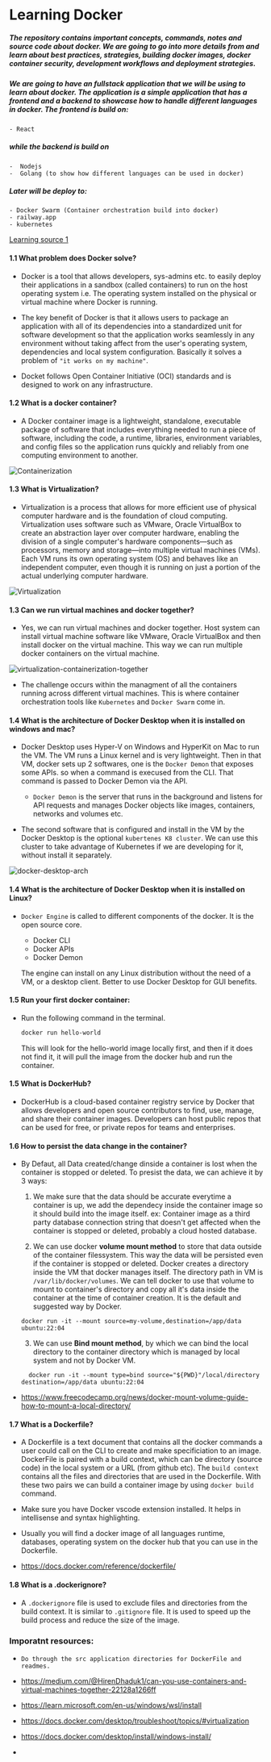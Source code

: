 # Learning Docker

##### The repository contains important concepts, commands, notes and source code about docker. We are going to go into more details from and learn about best practices, strategies, building docker images, docker container security, development workflows and deployment strategies.

##### We are going to have an fullstack application that we will be using to learn about docker. The application is a simple application that has a frontend and a backend to showcase how to handle different languages in docker. The frontend is build on:

    - React

##### while the backend is build on

    -  Nodejs
    -  Golang (to show how different languages can be used in docker)

##### Later will be deploy to:

    - Docker Swarm (Container orchestration build into docker)
    - railway.app
    - kubernetes

[Learning source 1](https://www.youtube.com/watch?v=RqTEHSBrYFw)

#### 1.1 What problem does Docker solve?

- Docker is a tool that allows developers, sys-admins etc. to easily deploy their applications in a sandbox (called containers) to run on the host operating system i.e. The operating system installed on the physical or virtual machine where Docker is running.

- The key benefit of Docker is that it allows users to package an application with all of its dependencies into a standardized unit for software development so that the application works seamlessly in any environment without taking affect from the user's operating system, dependencies and local system configuration. Basically it solves a problem of `"it works on my machine"`.

- Docket follows Open Container Initiative (OCI) standards and is designed to work on any infrastructure.

#### 1.2 What is a docker container?

- A Docker container image is a lightweight, standalone, executable package of software that includes everything needed to run a piece of software, including the code, a runtime, libraries, environment variables, and config files so the application runs quickly and reliably from one computing environment to another.

![Containerization](./assets/containerization.png)

#### 1.3 What is Virtualization?

- Virtualization is a process that allows for more efficient use of physical computer hardware and is the foundation of cloud computing. Virtualization uses software such as VMware, Oracle VirtualBox to create an abstraction layer over computer hardware, enabling the division of a single computer's hardware components—such as processors, memory and storage—into multiple virtual machines (VMs). Each VM runs its own operating system (OS) and behaves like an independent computer, even though it is running on just a portion of the actual underlying computer hardware.

![Virtualization](./assets/virtualization.png)

#### 1.3 Can we run virtual machines and docker together?

- Yes, we can run virtual machines and docker together. Host system can install virtual machine software like VMware, Oracle VirtualBox and then install docker on the virtual machine. This way we can run multiple docker containers on the virtual machine.

![virtualization-containerization-together](./assets/virtualization-containerization-together.png)

- The challenge occurs within the managment of all the containers running across different virtual machines. This is where container orchestration tools like `Kubernetes` and `Docker Swarm` come in.

#### 1.4 What is the architecture of Docker Desktop when it is installed on windows and mac?

- Docker Desktop uses Hyper-V on Windows and HyperKit on Mac to run the VM. The VM runs a Linux kernel and is very lightweight. Then in that VM, docker sets up 2 softwares, one is the `Docker Demon` that exposes some APIs. so when a command is execused from the CLI. That command is passed to Docker Demon via the API.

  - `Docker Demon` is the server that runs in the background and listens for API requests and manages Docker objects like images, containers, networks and volumes etc.

- The second software that is configured and install in the VM by the Docker Desktop is the optional `kubertenes K8 cluster`. We can use this cluster to take advantage of Kubernetes if we are developing for it, without install it separately.

![docker-desktop-arch](./assets/docker-desktop-arch.png)

#### 1.4 What is the architecture of Docker Desktop when it is installed on Linux?

- `Docker Engine` is called to different components of the docker. It is the open source core.

  - Docker CLI
  - Docker APIs
  - Docker Demon

  The engine can install on any Linux distribution without the need of a VM, or a desktop client. Better to use Docker Desktop for GUI benefits.

#### 1.5 Run your first docker container:

- Run the following command in the terminal.

  ```bash
  docker run hello-world
  ```

  This will look for the hello-world image locally first, and then if it does not find it, it will pull the image from the docker hub and run the container.

#### 1.5 What is DockerHub?

- DockerHub is a cloud-based container registry service by Docker that allows developers and open source contributors to find, use, manage, and share their container images. Developers can host public repos that can be used for free, or private repos for teams and enterprises.

#### 1.6 How to persist the data change in the container?

- By Defaut, all Data created/change dinside a container is lost when the container is stopped or deleted. To presist the data, we can achieve it by 3 ways:

  1. We make sure that the data should be accurate everytime a container is up, we add the dependecy inside the container image so it should build into the image itself.
     ex: Container image as a third party database connection string that doesn't get affected when the container is stopped or deleted, probably a cloud hosted database.

  2. We can use docker **volume mount method** to store that data outside of the container filessystem. This way the data will be persisted even if the container is stopped or deleted. Docker creates a directory inside the VM that docker manages itself. The directory path in VM is `/var/lib/docker/volumes`. We can tell docker to use that volume to mount to container's directory and copy all it's data inside the container at the time of container creation. It is the default and suggested way by Docker.

  ```
  docker run -it --mount source=my-volume,destination=/app/data ubuntu:22:04
  ```

  3. We can use **Bind mount method**, by which we can bind the local directory to the container directory which is managed by local system and not by Docker VM.

  ```
    docker run -it --mount type=bind source="${PWD}"/local/directory destination=/app/data ubuntu:22:04
  ```

- https://www.freecodecamp.org/news/docker-mount-volume-guide-how-to-mount-a-local-directory/

#### 1.7 What is a Dockerfile?

- A Dockerfile is a text document that contains all the docker commands a user could call on the CLI to create and make specificiation to an image. DockerFile is paired with a build context, which can be directory (source code) in the local system or a URL (from github etc). The `build context` contains all the files and directories that are used in the Dockerfile. With these two pairs we can build a container image by using `docker build` command.

- Make sure you have Docker vscode extension installed. It helps in intellisense and syntax highlighting.

- Usually you will find a docker image of all languages runtime, databases, operating system on the docker hub that you can use in the Dockerfile.

- https://docs.docker.com/reference/dockerfile/

#### 1.8 What is a .dockerignore?

- A `.dockerignore` file is used to exclude files and directories from the build context. It is similar to `.gitignore` file. It is used to speed up the build process and reduce the size of the image.

### Imporatnt resources:

- `Do through the src application directories for DockerFile and readmes.`

- https://medium.com/@HirenDhaduk1/can-you-use-containers-and-virtual-machines-together-22128a1266ff
- https://learn.microsoft.com/en-us/windows/wsl/install
- https://docs.docker.com/desktop/troubleshoot/topics/#virtualization
- https://docs.docker.com/desktop/install/windows-install/
-
